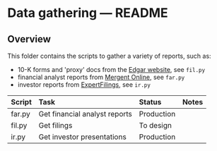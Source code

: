# Data gathering ― README

## Overview

This folder contains the scripts to gather a variety of reports, such as:

- 10-K forms and 'proxy' docs from the [Edgar website](https://www.sec.gov/), see `fil.py`
- financial analyst reports from [Mergent Online](https://libguides.city.ac.uk/mergentonline), see `far.py`
- investor reports from [ExpertFilings](https://libguides.city.ac.uk/filingsexpert), see `ir.py`


| Script | Task                          | Status     | Notes |
| :----- | :---------------------------- | :--------- | :---- |
| far.py | Get financial analyst reports | Production |       |
| fil.py | Get filings                   | To design  |       |
| ir.py  | Get investor presentations    | Production |       |

